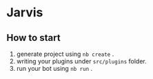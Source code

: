 # Jarvis

## How to start

1. generate project using `nb create` .
2. writing your plugins under `src/plugins` folder.
3. run your bot using `nb run` .
